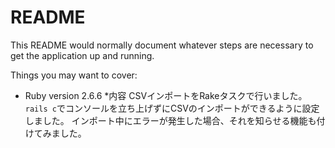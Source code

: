 # README

This README would normally document whatever steps are necessary to get the
application up and running.

Things you may want to cover:

* Ruby version
2.6.6
*内容
CSVインポートをRakeタスクで行いました。
```rails c```でコンソールを立ち上げずにCSVのインポートができるように設定しました。
インポート中にエラーが発生した場合、それを知らせる機能も付けてみました。
